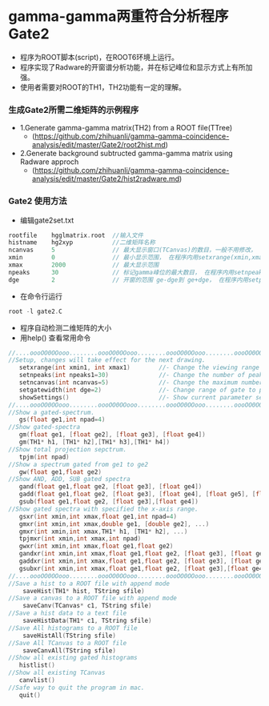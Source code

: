 
# gamma-gamma两重符合分析程序 Gate2

- 程序为ROOT脚本(script)，在ROOT6环境上运行。
- 程序实现了Radware的开窗谱分析功能，并在标记峰位和显示方式上有所加强。
- 使用者需要对ROOT的TH1，TH2功能有一定的理解。

### 生成Gate2所需二维矩阵的示例程序 

- 1.Generate gamma-gamma matrix(TH2) from a ROOT file(TTree)
  - (https://github.com/zhihuanli/gamma-gamma-coincidence-analysis/edit/master/Gate2/root2hist.md)
- 2.Generate background subtructed gamma-gamma matrix using Radware approch
  - (https://github.com/zhihuanli/gamma-gamma-coincidence-analysis/edit/master/Gate2/hist2radware.md)

### Gate2 使用方法

- 编辑gate2set.txt
```cpp
rootfile    hgglmatrix.root  //输入文件
histname    hg2xyp           //二维矩阵名称
ncanvas     5                // 最大显示窗口(TCanvas)的数目，一般不用修改， 在程序内用setncanvas(ncanvas)修改
xmin        0                // 最小显示范围， 在程序内用setxrange(xmin,xmax)修改
xmax        2000             // 最大显示范围
npeaks      30               // 标记gamma峰位的最大数目， 在程序内用setnpeaks(npeaks)修改
dge         2                // 开窗的范围 ge-dge到 ge+dge， 在程序内用setpeakwidth(npeaks)修改
```
- 在命令行运行
```cpp
root -l gate2.C
```
- 程序自动检测二维矩阵的大小
- 用help() 查看常用命令
```cpp
//....oooOO0OOooo........oooOO0OOooo........oooOO0OOooo........oooOO0OOooo......
//Setup, changes will take effect for the next drawing.
   setxrange(int xmin1, int xmax1)        //- Change the viewing range of x-axis for all histograms.
   setnpeaks(int npeaks1=30)              //- Change the number of peaks marked in a histogram.
   setncanvas(int ncanvas=5)              //- Change the maximum number of canvas avaliable.
   setgatewidth(int dge=2)                //- Change range of gate to peak-dge to peak+dge.
   showSettings()                         //- Show current parameter settings.
//....oooOO0OOooo........oooOO0OOooo........oooOO0OOooo........oooOO0OOooo......
//Show a gated-spectrum.
   gs(float ge1,int npad=4)
//Show gated-spectra
   gm(float ge1, [float ge2], [float ge3], [float ge4])
   gm(TH1* h1, [TH1* h2],[TH1* h3],[TH1* h4])
//Show total projection sepctrum.
   tpjm(int npad)
//Show a spectrum gated from ge1 to ge2
   gw(float ge1,float ge2)
//Show AND, ADD, SUB gated spectra
   gand(float ge1,float ge2, [float ge3], [float ge4])
   gadd(float ge1,float ge2, [float ge3], [float ge4], [float ge5], [float ge6])
   gsub(float ge1,float ge2, [float ge3],[float ge4])
//Show gated spectra with specified the x-axis range.
   gsxr(int xmin,int xmax,float ge1,int npad=4)
   gmxr(int xmin,int xmax,double ge1, [double ge2], ...)
   gmxr(int xmin,int xmax,TH1* h1, [TH1* h2], ...)
   tpjmxr(int xmin,int xmax,int npad)
   gwxr(int xmin,int xmax,float ge1,float ge2)
   gandxr(int xmin,int xmax,float ge1,float ge2, [float ge3], [float ge4])
   gaddxr(int xmin,int xmax,float ge1,float ge2, [float ge3], [float ge4], [float ge5], [float ge6])
   gsubxr(int xmin,int xmax,float ge1,float ge2, [float ge3],[float ge4])
//....oooOO0OOooo........oooOO0OOooo........oooOO0OOooo........oooOO0OOooo......
//Save a hist to a ROOT file with append mode
    saveHist(TH1* hist, TString sfile)
//Save a canvas to a ROOT file with append mode
    saveCanv(TCanvas* c1, TString sfile)
//Save a hist data to a text file
    saveHistData(TH1* c1, TString sfile)
//Save All histograms to a ROOT file
    saveHistAll(TString sfile)
//Save All TCanvas to a ROOT file
    saveCanvAll(TString sfile)
//Show all existing gated histograms
   histlist()
//Show all existing TCanvas
   canvlist()
//Safe way to quit the program in mac.
   quit()
```
